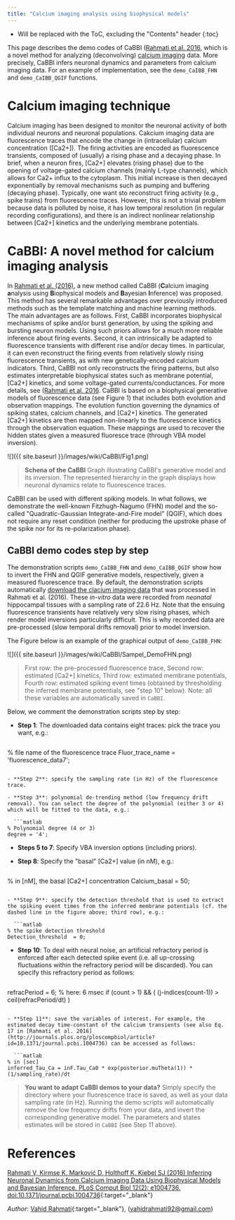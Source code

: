 ```yaml
---
title: "Calcium imaging analysis using biophysical models"
---
```

* Will be replaced with the ToC, excluding the "Contents" header
{:toc}


This page describes the demo codes of CaBBI ([Rahmati et al. 2016](http://journals.plos.org/ploscompbiol/article?id=10.1371/journal.pcbi.1004736), which is a novel method for analyzing (deconvolving) [calcium imaging](https://en.wikipedia.org/wiki/Calcium_imaging) data. More precisely, CaBBI infers neuronal dynamics and parameters from calcium imaging data. For an example of implementation, see the `demo_CaIBB_FHN` and `demo_CaIBB_QGIF` functions.

# Calcium imaging technique
Calcium imaging has been designed to monitor the neuronal activity of both individual neurons and neuronal populations. Cakcium imaging data are fluorescence traces that encode the change in (intracellular) calcium concentration ([Ca2+]). The firing activities are encoded as fluorescence transients, composed of (usually) a rising phase and a decaying phase. In brief, when a neuron fires, [Ca2+] elevates (rising phase) due to the opening of voltage-gated calcium channels (mainly L-type channels), which allows for Ca2+ influx to the cytoplasm. This initial increase is then decayed exponentially by removal mechanisms such as pumping and buffering (decaying phase). Typically, one want sto reconstruct firing activity (e.g., spike trains) from fluorescence traces. However, this is not a trivial problem because data is polluted by noise, it has low temporal resolution (in regular recording configurations), and there is an indirect nonlinear relationship between [Ca2+] kinetics and the underlying membrane potentials.

# CaBBI: A novel method for calcium imaging analysis
In [Rahmati et al. (2016)](http://journals.plos.org/ploscompbiol/article?id=10.1371/journal.pcbi.1004736), a new method called CaBBI (**C**alcium imaging **a**nalysis using **B**iophysical models and **B**ayesian **I**nference) was proposed. This method has several remarkable advantages over previously introduced methods such as the template matching and machine learning methods. The main advantages are as follows. First, CaBBI incorporates biophysical mechanisms of spike and/or burst generation, by using the spiking and bursting neuron models. Using such priors allows for a much more reliable inference about firing events. Second, it can intrinsically be adapted to fluorescence transients with different rise and/or decay times. In particular, it can even reconstruct the firing events from relatively slowly rising fluorescence transients, as with new genetically-encoded calcium indicators. Third, CaBBI not only reconstructs the firing patterns, but also estimates interpretable biophysical states such as membrane potential, [Ca2+] kinetics, and some voltage-gated currents/conductances. For more details, see ([Rahmati et al. 2016](http://journals.plos.org/ploscompbiol/article?id=10.1371/journal.pcbi.1004736).
CaBBI is based on a biophysical generative models of fluorescence data (see Figure 1) that includes both evolution and observation mappings. The evolution function governing the dynamics of spiking states, calcium channels, and [Ca2+] kinetics. The generated [Ca2+] kinetics are then mapped non-linearly to the fluorescence kinetics through the observation equation. These mappings are used to recover the hidden states given a measured fluoresce trace (through VBA model inversion).

![]({{ site.baseurl }}/images/wiki/CaBBI/Fig1.png)

> **Schena of the CaBBI** Graph illustrating CaBBI's generative model and its inversion. The represented hierarchy in the graph displays how neuronal dynamics relate to fluorescence traces.

CaBBI can be used with different spiking models. In what follows, we demonstrate the well-known Fitzhugh-Nagumo (FHN) model and the so-called "Quadratic-Gaussian Integrate-and-Fire model" (QGIF), which does not require any reset condition (neither for producing the upstroke phase of the spike nor for its re-polarization phase).


## CaBBI demo codes step by step
The demonstration scripts `demo_CaIBB_FHN` and `demo_CaIBB_QGIF` show how to invert the FHN and QGIF generative models, respectively, given a measured fluorescence trace. By default, the demonstration scripts automatically [download the clacium imaging data](https://figshare.com/s/e524c1d214d411e5869c06ec4b8d1f61) that was processed in Rahmati et al. (2016). These *in-vitro* data were recorded from *neonatal* hippocampal tissues with a sampling rate of 22.6 Hz. Note that the ensuing fluorescence transients have relatively very slow rising phases, which render model inversions particularly difficult. This is why recorded data are pre-processed (slow temporal drifts removal) prior to model inversion.

The Figure below is an example of the graphical output of `demo_CaIBB_FHN`:

<!-- insert an image -->
![]({{ site.baseurl }}/images/wiki/CaBBI/Sampel_DemoFHN.png)

> First row: the  pre-processed fluorescence trace, Second row: estimated [Ca2+] kinetics, Third row: estimated membrane potentials, Fourth row: estimated spiking event times (obtained by thresholding the inferred membrane potentials, see "step 10" below). Note: all these variables are automatically saved in `CaBBI`.

Below, we comment the demonstration scripts step by step:

- **Step 1**: The downloaded data contains eight traces: pick the trace you want, e.g.:

  ```matlab
% file name of the fluorescence trace
Fluor_trace_name = 'fluorescence_data7';
```

- **Step 2**: specify the sampling rate (in Hz) of the fluorescence trace.

- **Step 3**: polynomial de-trending method (low frequency drift removal). You can select the degree of the polynomial (either 3 or 4) which will be fitted to the data, e.g.:

  ```matlab
% Polynomial degree (4 or 3)
degree = '4';
```

- **Steps 5 to 7**: Specify VBA inversion options (including priors).

- **Step 8**: Specify the "basal" [Ca2+] value (in nM), e.g.:

  ```matlab
% in [nM], the basal [Ca2+] concentration
Calcium_basal = 50;
```

- **Step 9**: specify the detection threshold that is used to extract the spiking event times from the inferred membrane potentials (cf. the dashed line in the figure above; third row), e.g.:

  ```matlab
% the spike detection threshold
Detection_threshold  = 0;
```

- **Step 10**: To deal with neural noise, an artificial refractory period is enforced after each detected spike event (i.e. all up-crossing fluctuations within the refractory period will be discarded). You can specify this refractory period as follows:

  ```matlab
refracPeriod = 6; % here: 6 msec
if (count > 1) && ( (j-indices(count-1)) > ceil(refracPeriod/dt) )
```

- **Step 11**: save the variables of interest. For example, the estimated decay time-constant of the calcium transients (see also Eq. 17 in [Rahmati et al. 2016](http://journals.plos.org/ploscompbiol/article?id=10.1371/journal.pcbi.1004736) can be accessed as follows:

  ```matlab
% in [sec]
inferred_Tau_Ca = inF.Tau_Ca0 * exp(posterior.muTheta(1)) * (1/sampling_rate)/dt
```


> **You want to adapt CaBBI demos to your data?** Simply specify the directory where your fluorescence trace is saved, as well as your data sampling rate (in Hz). Running the demo scripts will automatically remove the low frequency drifts from your data, and invert the corresponding generative model. The parameters and states estimates will be stored in `CaBBI` (see Step 11 above).


# References

[Rahmati V, Kirmse K, Marković D, Holthoff K, Kiebel SJ (2016) Inferring Neuronal Dynamics from Calcium Imaging Data Using Biophysical Models and Bayesian Inference. PLoS Comput Biol 12(2): e1004736. doi:10.1371/journal.pcbi.1004736](http://journals.plos.org/ploscompbiol/article?id=info:doi/10.1371/journal.pcbi.1004736){:target="_blank"}


*Author*: [Vahid Rahmati](https://www.researchgate.net/profile/Vahid_Rahmati3){:target="_blank"}, (vahidrahmati92@gmail.com)
